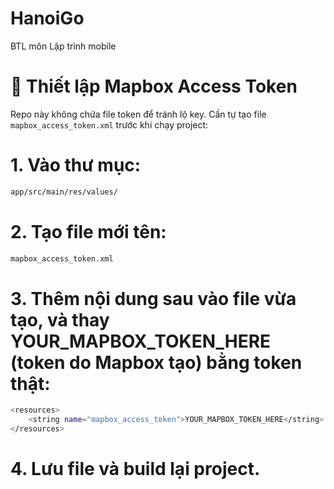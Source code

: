 # HanoiGo
BTL môn Lập trình mobile
# 🔑 Thiết lập Mapbox Access Token
Repo này không chứa file token để tránh lộ key. Cần tự tạo file  ```mapbox_access_token.xml``` trước khi chạy project:
# 1. Vào thư mục:
```bash
app/src/main/res/values/
```
# 2. Tạo file mới tên:
```bash
mapbox_access_token.xml
```
# 3. Thêm nội dung sau vào file vừa tạo, và thay YOUR_MAPBOX_TOKEN_HERE (token do Mapbox tạo) bằng token thật:
```bash
<resources>
    <string name="mapbox_access_token">YOUR_MAPBOX_TOKEN_HERE</string>
</resources>
```
# 4. Lưu file và build lại project.
